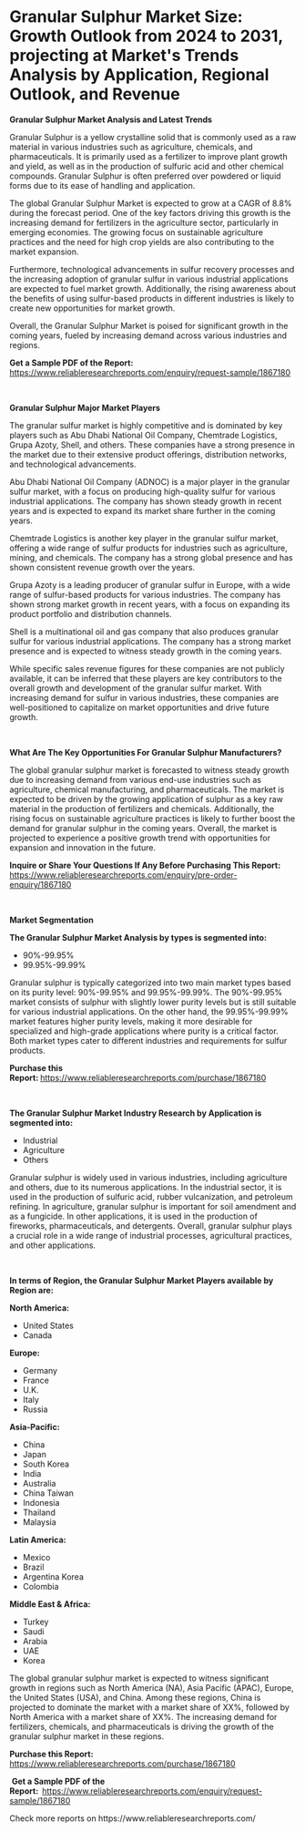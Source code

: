 <p><h1>Granular Sulphur Market Size: Growth Outlook from 2024 to 2031, projecting at Market's Trends Analysis by Application, Regional Outlook, and Revenue</h1></p><p><strong>Granular Sulphur Market Analysis and Latest Trends</strong></p>
<p><p>Granular Sulphur is a yellow crystalline solid that is commonly used as a raw material in various industries such as agriculture, chemicals, and pharmaceuticals. It is primarily used as a fertilizer to improve plant growth and yield, as well as in the production of sulfuric acid and other chemical compounds. Granular Sulphur is often preferred over powdered or liquid forms due to its ease of handling and application.</p><p>The global Granular Sulphur Market is expected to grow at a CAGR of 8.8% during the forecast period. One of the key factors driving this growth is the increasing demand for fertilizers in the agriculture sector, particularly in emerging economies. The growing focus on sustainable agriculture practices and the need for high crop yields are also contributing to the market expansion.</p><p>Furthermore, technological advancements in sulfur recovery processes and the increasing adoption of granular sulfur in various industrial applications are expected to fuel market growth. Additionally, the rising awareness about the benefits of using sulfur-based products in different industries is likely to create new opportunities for market growth.</p><p>Overall, the Granular Sulphur Market is poised for significant growth in the coming years, fueled by increasing demand across various industries and regions.</p></p>
<p><strong>Get a Sample PDF of the Report:&nbsp;</strong> <a href="https://www.reliableresearchreports.com/enquiry/request-sample/1867180">https://www.reliableresearchreports.com/enquiry/request-sample/1867180</a></p>
<p>&nbsp;</p>
<p><strong>Granular Sulphur Major Market Players</strong></p>
<p><p>The granular sulfur market is highly competitive and is dominated by key players such as Abu Dhabi National Oil Company, Chemtrade Logistics, Grupa Azoty, Shell, and others. These companies have a strong presence in the market due to their extensive product offerings, distribution networks, and technological advancements.</p><p>Abu Dhabi National Oil Company (ADNOC) is a major player in the granular sulfur market, with a focus on producing high-quality sulfur for various industrial applications. The company has shown steady growth in recent years and is expected to expand its market share further in the coming years.</p><p>Chemtrade Logistics is another key player in the granular sulfur market, offering a wide range of sulfur products for industries such as agriculture, mining, and chemicals. The company has a strong global presence and has shown consistent revenue growth over the years.</p><p>Grupa Azoty is a leading producer of granular sulfur in Europe, with a wide range of sulfur-based products for various industries. The company has shown strong market growth in recent years, with a focus on expanding its product portfolio and distribution channels.</p><p>Shell is a multinational oil and gas company that also produces granular sulfur for various industrial applications. The company has a strong market presence and is expected to witness steady growth in the coming years.</p><p>While specific sales revenue figures for these companies are not publicly available, it can be inferred that these players are key contributors to the overall growth and development of the granular sulfur market. With increasing demand for sulfur in various industries, these companies are well-positioned to capitalize on market opportunities and drive future growth.</p></p>
<p>&nbsp;</p>
<p><strong>What Are The Key Opportunities For Granular Sulphur Manufacturers?</strong></p>
<p><p>The global granular sulphur market is forecasted to witness steady growth due to increasing demand from various end-use industries such as agriculture, chemical manufacturing, and pharmaceuticals. The market is expected to be driven by the growing application of sulphur as a key raw material in the production of fertilizers and chemicals. Additionally, the rising focus on sustainable agriculture practices is likely to further boost the demand for granular sulphur in the coming years. Overall, the market is projected to experience a positive growth trend with opportunities for expansion and innovation in the future.</p></p>
<p><strong>Inquire or Share Your Questions If Any Before Purchasing This Report:</strong> <a href="https://www.reliableresearchreports.com/enquiry/pre-order-enquiry/1867180">https://www.reliableresearchreports.com/enquiry/pre-order-enquiry/1867180</a></p>
<p>&nbsp;</p>
<p><strong>Market Segmentation</strong></p>
<p><strong>The Granular Sulphur Market Analysis by types is segmented into:</strong></p>
<p><ul><li>90%-99.95%</li><li>99.95%-99.99%</li></ul></p>
<p><p>Granular sulphur is typically categorized into two main market types based on its purity level: 90%-99.95% and 99.95%-99.99%. The 90%-99.95% market consists of sulphur with slightly lower purity levels but is still suitable for various industrial applications. On the other hand, the 99.95%-99.99% market features higher purity levels, making it more desirable for specialized and high-grade applications where purity is a critical factor. Both market types cater to different industries and requirements for sulfur products.</p></p>
<p><strong>Purchase this Report:&nbsp;</strong><a href="https://www.reliableresearchreports.com/purchase/1867180">https://www.reliableresearchreports.com/purchase/1867180</a></p>
<p>&nbsp;</p>
<p><strong>The Granular Sulphur Market Industry Research by Application is segmented into:</strong></p>
<p><ul><li>Industrial</li><li>Agriculture</li><li>Others</li></ul></p>
<p><p>Granular sulphur is widely used in various industries, including agriculture and others, due to its numerous applications. In the industrial sector, it is used in the production of sulfuric acid, rubber vulcanization, and petroleum refining. In agriculture, granular sulphur is important for soil amendment and as a fungicide. In other applications, it is used in the production of fireworks, pharmaceuticals, and detergents. Overall, granular sulphur plays a crucial role in a wide range of industrial processes, agricultural practices, and other applications.</p></p>
<p>&nbsp;</p>
<p><strong>In terms of Region, the Granular Sulphur Market Players available by Region are:</strong></p>
<p>
    <p> <strong> North America: </strong>
        <ul>
            <li>United States</li>
            <li>Canada</li>
        </ul>
        </p> 
    <p> <strong> Europe: </strong>
        <ul>
            <li>Germany</li>
            <li>France</li>
            <li>U.K.</li>
            <li>Italy</li>
            <li>Russia</li>
        </ul>
        </p> 
    <p> <strong> Asia-Pacific: </strong>
        <ul>
            <li>China</li>
            <li>Japan</li>
            <li>South Korea</li>
            <li>India</li>
            <li>Australia</li>
            <li>China Taiwan</li>
            <li>Indonesia</li>
            <li>Thailand</li>
            <li>Malaysia</li>
        </ul>
        </p> 
    <p> <strong> Latin America: </strong>
        <ul>
            <li>Mexico</li>
            <li>Brazil</li>
            <li>Argentina Korea</li>
            <li>Colombia</li>
        </ul>
        </p> 
    <p> <strong> Middle East & Africa: </strong>
        <ul>
            <li>Turkey</li>
            <li>Saudi</li>
            <li>Arabia</li>
            <li>UAE</li>
            <li>Korea</li>
        </ul>
    </p>
    </p>
<p><p>The global granular sulphur market is expected to witness significant growth in regions such as North America (NA), Asia Pacific (APAC), Europe, the United States (USA), and China. Among these regions, China is projected to dominate the market with a market share of XX%, followed by North America with a market share of XX%. The increasing demand for fertilizers, chemicals, and pharmaceuticals is driving the growth of the granular sulphur market in these regions.</p></p>
<p><strong>Purchase this Report: </strong><a href="https://www.reliableresearchreports.com/purchase/1867180">https://www.reliableresearchreports.com/purchase/1867180</a></p>
<p>&nbsp;<strong>Get a Sample PDF of the Report:&nbsp;&nbsp;</strong><a href="https://www.reliableresearchreports.com/enquiry/request-sample/1867180">https://www.reliableresearchreports.com/enquiry/request-sample/1867180</a></p>
<p><strong></strong></p>
<p>Check more reports on https://www.reliableresearchreports.com/</p>